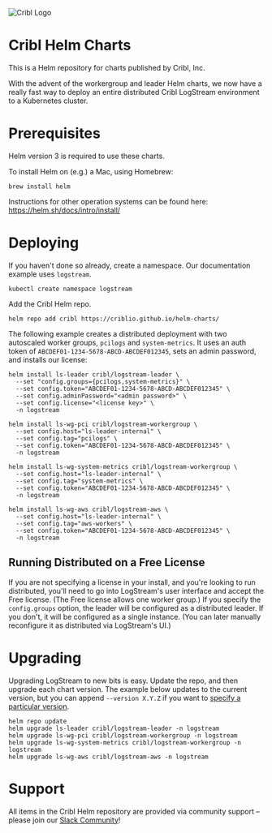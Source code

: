 ![Cribl Logo](images/Cribl_Logo_Color_TM.png)
# Cribl Helm Charts

This is a Helm repository for charts published by Cribl, Inc.

With the advent of the workergroup and leader Helm charts, we now have a really fast way to deploy an entire distributed Cribl LogStream environment to a Kubernetes cluster.

# Prerequisites

Helm version 3 is required to use these charts.

To install Helm on (e.g.) a Mac, using Homebrew:

```
brew install helm
```

Instructions for other operation systems can be found here: https://helm.sh/docs/intro/install/

# Deploying

If you haven't done so already, create a namespace. Our documentation example uses `logstream`.

```
kubectl create namespace logstream
```

Add the Cribl Helm repo.

```
helm repo add cribl https://criblio.github.io/helm-charts/
```

The following example creates a distributed deployment with two autoscaled worker groups, `pcilogs` and `system-metrics`. It uses an auth token of `ABCDEF01-1234-5678-ABCD-ABCDEF012345`, sets an admin password, and installs our license:

```shell
helm install ls-leader cribl/logstream-leader \
  --set "config.groups={pcilogs,system-metrics}" \
  --set config.token="ABCDEF01-1234-5678-ABCD-ABCDEF012345" \
  --set config.adminPassword="<admin password>" \
  --set config.license="<license key>" \
  -n logstream

helm install ls-wg-pci cribl/logstream-workergroup \
  --set config.host="ls-leader-internal" \
  --set config.tag="pcilogs" \
  --set config.token="ABCDEF01-1234-5678-ABCD-ABCDEF012345" \
  -n logstream

helm install ls-wg-system-metrics cribl/logstream-workergroup \
  --set config.host="ls-leader-internal" \
  --set config.tag="system-metrics" \
  --set config.token="ABCDEF01-1234-5678-ABCD-ABCDEF012345" \
  -n logstream

helm install ls-wg-aws cribl/logstream-aws \
  --set config.host="ls-leader-internal" \
  --set config.tag="aws-workers" \
  --set config.token="ABCDEF01-1234-5678-ABCD-ABCDEF012345" \
  -n logstream  
```

## Running Distributed on a Free License

If you are not specifying a license in your install, and you're looking to run distributed, you'll need to go into LogStream's user interface and accept the Free license. (The Free license allows one worker group.) If you specify the `config.groups` option, the leader will be configured as a distributed leader. If you don't, it will be configured as a single instance. (You can later manually reconfigure it as distributed via LogStream's UI.)

# Upgrading

Upgrading LogStream to new bits is easy. Update the repo, and then upgrade each chart version. The example below updates to the current version, but you can append `--version X.Y.Z` if you want to [specify a particular version](https://helm.sh/docs/helm/helm_upgrade/).

```
helm repo update
helm upgrade ls-leader cribl/logstream-leader -n logstream
helm upgrade ls-wg-pci cribl/logstream-workergroup -n logstream
helm upgrade ls-wg-system-metrics cribl/logstream-workergroup -n logstream
helm upgrade ls-wg-aws cribl/logstream-aws -n logstream
```

# Support

All items in the Cribl Helm repository are provided via community support – please join our [Slack Community](https://cribl.io/community/)!
